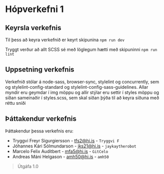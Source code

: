# Hópverkefni 1

## Keyrsla verkefnis

Til þess að keyra verkefnið er keyrt skipunina `npm run dev`

Tryggt verður að allt SCSS sé með löglegum hætti með skipuninni `npm run lint`

## Uppsetning verkefnis

Verkefnið stólar á node-sass, browser-sync, stylelint og concurrently,
sem og stylelint-config-standard og stylelint-config-sass-guidelines. 
Allar myndir eru geymdar í img möppu og allir stýlar eru settir í
styles möppu og síðan sameinaðir í styles.scss, sem skal síðan þýða til að keyra síðuna með réttu sniði

## Þáttakendur verkefnis

Þáttakendur þessa verkefnis eru: 

* Tryggvi Freyr Sigurgiersson - tfs2@hi.is - `Tryggvi F`
* Jóhannes Kári Sólmundarson - jks21@hi.is - `jaykaytherobot`
* Marcelo Felix Auditbert - mfa5@hi.is - `GitCelo`
* Andreas Máni Helgason - amh50@hi.is - `amh50`

> Útgáfa 1.0
